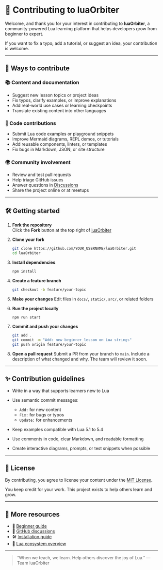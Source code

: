 # 🤝 Contributing to luaOrbiter

Welcome, and thank you for your interest in contributing to **luaOrbiter**, a community-powered Lua learning platform that helps developers grow from beginner to expert.

If you want to fix a typo, add a tutorial, or suggest an idea, your contribution is welcome.

---

## 🚀 Ways to contribute

### 📚 Content and documentation

- Suggest new lesson topics or project ideas  
- Fix typos, clarify examples, or improve explanations  
- Add real-world use cases or learning checkpoints  
- Translate existing content into other languages  

### 🔧 Code contributions

- Submit Lua code examples or playground snippets  
- Improve Mermaid diagrams, REPL demos, or tutorials  
- Add reusable components, linters, or templates  
- Fix bugs in Markdown, JSON, or site structure  

### 🌍 Community involvement

- Review and test pull requests  
- Help triage GitHub issues  
- Answer questions in [Discussions](https://github.com/hetfs/luaOrbiter/discussions)  
- Share the project online or at meetups  

---

## 🛠️ Getting started

1. **Fork the repository**  
   Click the **Fork** button at the top right of [luaOrbiter](https://github.com/hetfs/luaOrbiter)

2. **Clone your fork**  
   ```bash
   git clone https://github.com/YOUR_USERNAME/luaOrbiter.git
   cd luaOrbiter

3. **Install dependencies**

   ```bash
   npm install
   ```

4. **Create a feature branch**

   ```bash
   git checkout -b feature/your-topic
   ```

5. **Make your changes**
   Edit files in `docs/`, `static/`, `src/`, or related folders

6. **Run the project locally**

   ```bash
   npm run start
   ```

7. **Commit and push your changes**

   ```bash
   git add .
   git commit -m "Add: new beginner lesson on Lua strings"
   git push origin feature/your-topic
   ```

8. **Open a pull request**
   Submit a PR from your branch to `main`. Include a description of what changed and why. The team will review it soon.

---

## ✨ Contribution guidelines

* Write in a way that supports learners new to Lua
* Use semantic commit messages:

  * `Add:` for new content
  * `Fix:` for bugs or typos
  * `Update:` for enhancements
* Keep examples compatible with Lua 5.1 to 5.4
* Use comments in code, clear Markdown, and readable formatting
* Create interactive diagrams, prompts, or test snippets when possible

---

## 📄 License

By contributing, you agree to license your content under the [MIT License](./LICENSE).

You keep credit for your work. This project exists to help others learn and grow.

---

## 📎 More resources

* 📘 [Beginner guide](docs/01-beginner/01-what-beginner-learn.md)
* 💬 [GitHub discussions](https://github.com/hetfs/luaOrbiter/discussions)
* 🛠️ [Installation guide](/docs/lua-installation.md)
* 🧠 [Lua ecosystem overview](/docs/12-lua-ecosystem/lua-ecosystem)

---

> “When we teach, we learn. Help others discover the joy of Lua.”
> — Team luaOrbiter
